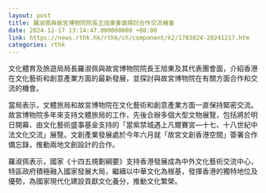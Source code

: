 ```yaml
---
layout: post
title: 羅淑佩與故宮博物院院長王旭東會面探討合作交流機會
date: 2024-12-17 13:14:47.000000000 +08:00
link: https://news.rthk.hk/rthk/ch/component/k2/1783824-20241217.htm
categories: rthk
---
```


文化體育及旅遊局局長羅淑佩與故宮博物院院長王旭東及其代表團會面，介紹香港在文化藝術和創意產業方面的最新發展，並探討與故宮博物院在有關方面合作和交流的機會。

當局表示，文體旅局和故宮博物院在文化藝術和創意產業方面一直保持緊密交流。故宮博物院多年來支持文體旅局的工作，先後合辦多個大型文物展覽，包括將於明日開幕、由文化藝術盛事基金支持的「當紫禁城遇上凡爾賽宮—十七、十八世紀中法文化交流」展覽。文創產業發展處於今年六月就「故宮文創香港空間」簽署合作備忘錄，推動兩地文創設計的合作。

羅淑佩表示，國家《十四五規劃綱要》支持香港發展成為中外文化藝術交流中心，特區政府積極融入國家發展大局，繼續以中華文化為根基，發揮香港的獨特地位及優勢，為國家現代化建設貢獻文化養分，推動文化繁榮。
